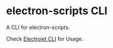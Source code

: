# electron-scripts CLI

A CLI for electron-scripts.


Check [Electrojet CLI](https://www.npmjs.com/package/create-electrojet) for Usage.